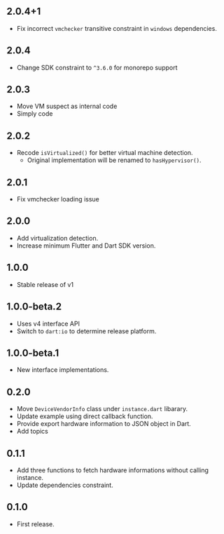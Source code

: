 ## 2.0.4+1

* Fix incorrect `vmchecker` transitive constraint in `windows` dependencies.

## 2.0.4

* Change SDK constraint to `^3.6.0` for monorepo support

## 2.0.3

* Move VM suspect as internal code
* Simply code

## 2.0.2

* Recode `isVirtualized()` for better virtual machine detection.
    * Original implementation will be renamed to `hasHypervisor()`.

## 2.0.1

* Fix vmchecker loading issue

## 2.0.0

* Add virtualization detection.
* Increase minimum Flutter and Dart SDK version.

## 1.0.0

* Stable release of v1

## 1.0.0-beta.2

* Uses v4 interface API
* Switch to `dart:io` to determine release platform.

## 1.0.0-beta.1

* New interface implementations.

## 0.2.0

* Move `DeviceVendorInfo` class under `instance.dart` libarary.
* Update example using direct callback function.
* Provide export hardware information to JSON object in Dart.
* Add topics

## 0.1.1

* Add three functions to fetch hardware informations without calling instance.
* Update dependencies constraint.

## 0.1.0

* First release.
